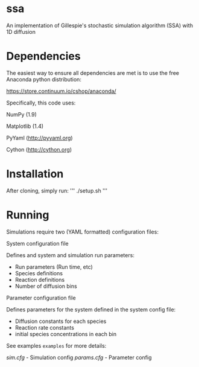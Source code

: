 ssa
===

An implementation of Gillespie's stochastic simulation algorithm (SSA) with 1D diffusion

Dependencies
====

The easiest way to ensure all dependencies are met is to use the free Anaconda python distribution:

https://store.continuum.io/cshop/anaconda/

Specifically, this code uses:

NumPy (1.9)

Matplotlib (1.4)

PyYaml (http://pyyaml.org)

Cython (http://cython.org)


Installation
====

After cloning, simply run:
'''
./setup.sh
'''

Running
====

Simulations require two (YAML formatted) configuration files:

System configuration file

Defines and system and simulation run parameters:

* Run parameters (Run time, etc)
* Species definitions
* Reaction definitions
* Number of diffusion bins

Parameter configuration file

Defines parameters for the system defined in the system config file:

* Diffusion constants for each species
* Reaction rate constants
* initial species concentrations in each bin


See examples `examples` for more details:

*sim.cfg* - Simulation config
*params.cfg* - Parameter config
